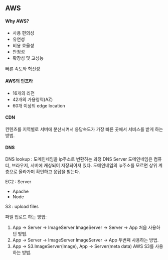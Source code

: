 ## AWS

#### Why AWS?
- 사용 편의성
- 유연성
- 비용 효율성
- 안정성
- 확장성 및 고성능

빠른 속도와 혁신성

#### AWS의 인프라
- 16개의 리전
- 42개의 가용영역(AZ)
- 60개 이상의 edge location

#### CDN
컨텐츠를 지역별로 서버에 분산시켜서 응답속도가 가장 빠른 곳에서 서비스를 받게 하는 방법.

#### DNS
DNS lookup : 도메인네임을 ip주소로 변환하는 과정
DNS Server
도메인네임은 컴퓨터, 브라우저, 서버에 캐싱되어 저장되어져 있다.
도메인네임의 ip주소를 모르면 상위 계층으로 올라가며 확인하고 응답을 받는다.

EC2 : Server
- Apache
- Node

S3 : upload files

파일 업로드 하는 방법:
1. App -> Server -> ImageServer
  ImageServer -> Server -> App
  처음 사용하던 방법.
2. App -> Server -> ImageServer
  ImageServer -> App
  두번째 사용하는 방법.
3. App -> S3.ImageServer(Image), App -> Server(meta data)
AWS S3를 사용하는 방법.
